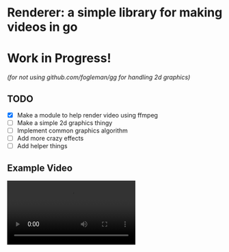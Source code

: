 # Renderer: a simple library for making videos in go

# Work in Progress!

*(for not using github.com/fogleman/gg for handling 2d graphics)*

## TODO
- [x] Make a module to help render video using ffmpeg
- [ ] Make a simple 2d graphics thingy
- [ ] Implement common graphics algorithm
- [ ] Add more crazy effects
- [ ] Add helper things

## Example Video

![wow](https://github.com/AnAverageBeing/renderer/raw/main/out.mov)

